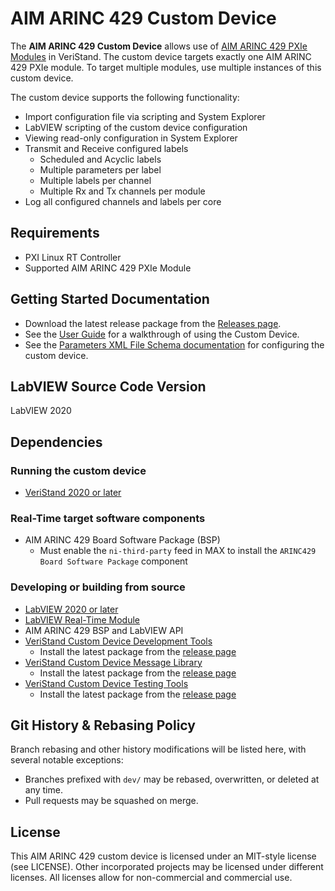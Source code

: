 # AIM ARINC 429 Custom Device

The **AIM ARINC 429 Custom Device** allows use of [AIM ARINC 429 PXIe Modules](https://www.ni.com/en-us/support/model.aim-arinc-429.html) in VeriStand. The custom device targets exactly one AIM ARINC 429 PXIe module. To target multiple modules, use multiple instances of this custom device.

The custom device supports the following functionality:
- Import configuration file via scripting and System Explorer
- LabVIEW scripting of the custom device configuration
- Viewing read-only configuration in System Explorer
- Transmit and Receive configured labels
   - Scheduled and Acyclic labels
   - Multiple parameters per label
   - Multiple labels per channel
   - Multiple Rx and Tx channels per module
- Log all configured channels and labels per core

## Requirements

- PXI Linux RT Controller
- Supported AIM ARINC 429 PXIe Module

## Getting Started Documentation

- Download the latest release package from the [Releases page](https://github.com/ni/niveristand-aim-arinc429-custom-device/releases).
- See the [User Guide](Docs/User%20Guide/User%20Guide.md) for a walkthrough of using the Custom Device.
- See the [Parameters XML File Schema documentation](Docs/Parameters%20XML%20File/Parameters%20XML%20File.md) for configuring the custom device.

## LabVIEW Source Code Version

LabVIEW 2020

## Dependencies

### Running the custom device

- [VeriStand 2020 or later](https://www.ni.com/ro-ro/support/downloads/software-products/download.veristand.html#382072)

### Real-Time target software components

- AIM ARINC 429 Board Software Package (BSP)
  - Must enable the `ni-third-party` feed in MAX to install the `ARINC429 Board Software Package` component

### Developing or building from source

- [LabVIEW 2020 or later](https://www.ni.com/en-us/support/downloads/software-products/download.labview.html)
- [LabVIEW Real-Time Module](https://www.ni.com/en-us/support/downloads/software-products/download.labview-real-time-module.html)
- AIM ARINC 429 BSP and LabVIEW API
- [VeriStand Custom Device Development Tools](https://github.com/ni/niveristand-custom-device-development-tools)
  - Install the latest package from the [release page](https://github.com/ni/niveristand-custom-device-development-tools/releases)
- [VeriStand Custom Device Message Library](https://github.com/ni/niveristand-custom-device-message-library)
  - Install the latest package from the [release page](https://github.com/ni/niveristand-custom-device-message-library/releases)
- [VeriStand Custom Device Testing Tools](https://github.com/ni/niveristand-custom-device-testing-tools)
  - Install the latest package from the [release page](https://github.com/ni/niveristand-custom-device-testing-tools/releases)

## Git History & Rebasing Policy

Branch rebasing and other history modifications will be listed here, with several notable exceptions:
- Branches prefixed with `dev/` may be rebased, overwritten, or deleted at any time.
- Pull requests may be squashed on merge.

## License

This AIM ARINC 429 custom device is licensed under an MIT-style license (see LICENSE). Other incorporated projects may be licensed under different licenses. All licenses allow for non-commercial and commercial use.
